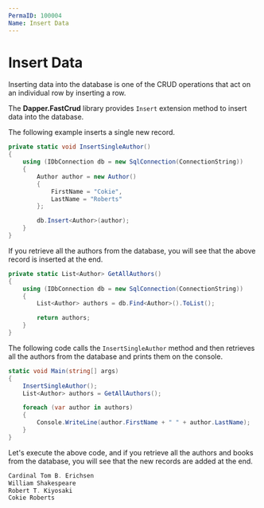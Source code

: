 ```yaml
---
PermaID: 100004
Name: Insert Data
---
```


# Insert Data

Inserting data into the database is one of the CRUD operations that act on an individual row by inserting a row. 

The **Dapper.FastCrud** library provides `Insert` extension method to insert data into the database.

The following example inserts a single new record.

```csharp
private static void InsertSingleAuthor()
{
    using (IDbConnection db = new SqlConnection(ConnectionString))
    {
        Author author = new Author()
        {
            FirstName = "Cokie",
            LastName = "Roberts"
        };

        db.Insert<Author>(author);
    }
}
```

If you retrieve all the authors from the database, you will see that the above record is inserted at the end.

```csharp
private static List<Author> GetAllAuthors()
{
    using (IDbConnection db = new SqlConnection(ConnectionString))
    {
        List<Author> authors = db.Find<Author>().ToList();

        return authors;
    }
}
```

The following code calls the `InsertSingleAuthor` method and then retrieves all the authors from the database and prints them on the console.

```csharp
static void Main(string[] args)
{
    InsertSingleAuthor();
    List<Author> authors = GetAllAuthors();

    foreach (var author in authors)
    {
        Console.WriteLine(author.FirstName + " " + author.LastName);
    }
}
```

Let's execute the above code, and if you retrieve all the authors and books from the database, you will see that the new records are added at the end.

```csharp
Cardinal Tom B. Erichsen
William Shakespeare
Robert T. Kiyosaki
Cokie Roberts
```